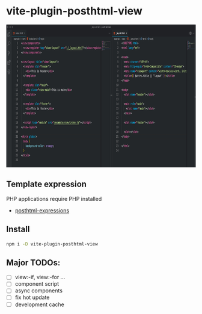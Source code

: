 # vite-plugin-posthtml-view

<div align="center">
  <img width="830" height="380" title="posthtml-view" src="./posthtml-view.png">
</div>

## Template expression

PHP applications require PHP installed

- [posthtml-expressions](https://github.com/posthtml/posthtml-expressions)

## Install

```bash
npm i -D vite-plugin-posthtml-view
```

## Major TODOs:

- [ ] view:-if, view:-for ...
- [ ] component script
- [ ] async components
- [ ] fix hot update
- [ ] development cache
